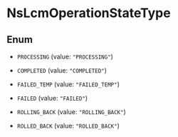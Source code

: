 
# NsLcmOperationStateType

## Enum


* `PROCESSING` (value: `"PROCESSING"`)

* `COMPLETED` (value: `"COMPLETED"`)

* `FAILED_TEMP` (value: `"FAILED_TEMP"`)

* `FAILED` (value: `"FAILED"`)

* `ROLLING_BACK` (value: `"ROLLING_BACK"`)

* `ROLLED_BACK` (value: `"ROLLED_BACK"`)



